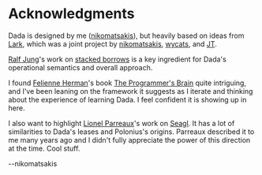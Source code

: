 # Acknowledgments

Dada is designed by me ([nikomatsakis]), but heavily based on ideas from [Lark], which was a joint project by [nikomatsakis], [wycats], and [JT].

[Ralf Jung]'s work on [stacked borrows] is a key ingredient for Dada's operational semantics and overall approach.

I found [Felienne Herman]'s book [The Programmer's Brain] quite intriguing, and I've been leaning on the framework it suggests as I iterate and thinking about the experience of learning Dada. I feel confident it is showing up in here.

I also want to highlight [Lionel Parreaux]'s work on [Seagl]. It has a lot of similarities to Dada's leases and Polonius's origins. Parreaux described it to me many years ago and I didn't fully appreciate the power of this direction at the time. Cool stuff. 

--nikomatsakis

[ic]: https://www.artspace.com/jenny_holzer/all-things-are-delicately-interconnected
[Felienne Herman]: https://twitter.com/Felienne/
[The Programmer's Brain]: https://www.manning.com/books/the-programmers-brain
[Ralf Jung]: https://www.ralfj.de/research/
[stacked borrows]: https://plv.mpi-sws.org/rustbelt/stacked-borrows/
[Seagl]: https://www.dropbox.com/s/be1u4xp1t2h0uxa/Seagl_Report.pdf
[Lionel Parreaux]: https://twitter.com/lparreaux?lang=en
[nikomatsakis]: https://github.com/nikomatsakis/
[JT]: https://twitter.com/jntrnr/
[wycats]: https://twitter.com/wycats/
[Lark]: https://github.com/lark-exploration/lark

